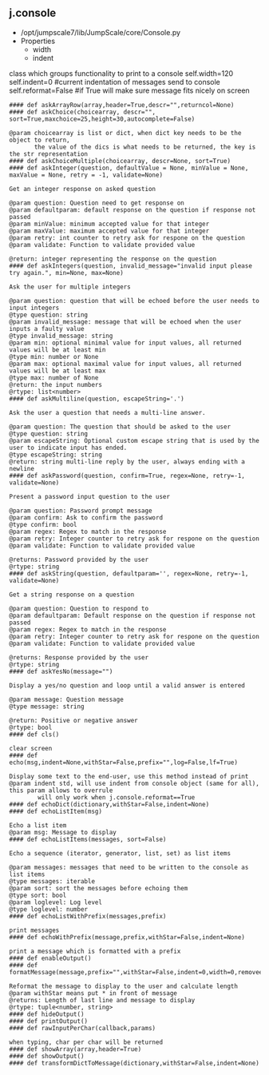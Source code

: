 ## j.console

- /opt/jumpscale7/lib/JumpScale/core/Console.py
- Properties
    - width
    - indent

class which groups functionality to print to a console
self.width=120
self.indent=0 #current indentation of messages send to console
self.reformat=False #if True will make sure message fits nicely on screen

    #### def askArrayRow(array,header=True,descr="",returncol=None) 
    #### def askChoice(choicearray, descr="", sort=True,maxchoice=25,height=30,autocomplete=False) 
    
    @param choicearray is list or dict, when dict key needs to be the object to return,
           the value of the dics is what needs to be returned, the key is the str representation
    #### def askChoiceMultiple(choicearray, descr=None, sort=True) 
    #### def askInteger(question, defaultValue = None, minValue = None, maxValue = None, retry = -1, validate=None) 
    
    Get an integer response on asked question
    
    @param question: Question need to get response on
    @param defaultparam: default response on the question if response not passed
    @param minValue: minimum accepted value for that integer
    @param maxValue: maximum accepted value for that integer
    @param retry: int counter to retry ask for respone on the question
    @param validate: Function to validate provided value
    
    @return: integer representing the response on the question
    #### def askIntegers(question, invalid_message="invalid input please try again.", min=None, max=None) 
    
    Ask the user for multiple integers
    
    @param question: question that will be echoed before the user needs to input integers
    @type question: string
    @param invalid_message: message that will be echoed when the user inputs a faulty value
    @type invalid_message: string
    @param min: optional minimal value for input values, all returned values will be at least min
    @type min: number or None
    @param max: optional maximal value for input values, all returned values will be at least max
    @type max: number of None
    @return: the input numbers
    @rtype: list<number>
    #### def askMultiline(question, escapeString='.') 
    
    Ask the user a question that needs a multi-line answer.
    
    @param question: The question that should be asked to the user
    @type question: string
    @param escapeString: Optional custom escape string that is used by the user to indicate input has ended.
    @type escapeString: string
    @return: string multi-line reply by the user, always ending with a newline
    #### def askPassword(question, confirm=True, regex=None, retry=-1, validate=None) 
    
    Present a password input question to the user
    
    @param question: Password prompt message
    @param confirm: Ask to confirm the password
    @type confirm: bool
    @param regex: Regex to match in the response
    @param retry: Integer counter to retry ask for respone on the question
    @param validate: Function to validate provided value
    
    @returns: Password provided by the user
    @rtype: string
    #### def askString(question, defaultparam='', regex=None, retry=-1, validate=None) 
    
    Get a string response on a question
    
    @param question: Question to respond to
    @param defaultparam: Default response on the question if response not passed
    @param regex: Regex to match in the response
    @param retry: Integer counter to retry ask for respone on the question
    @param validate: Function to validate provided value
    
    @returns: Response provided by the user
    @rtype: string
    #### def askYesNo(message="") 
    
    Display a yes/no question and loop until a valid answer is entered
    
    @param message: Question message
    @type message: string
    
    @return: Positive or negative answer
    @rtype: bool
    #### def cls() 
    
    clear screen
    #### def echo(msg,indent=None,withStar=False,prefix="",log=False,lf=True) 
    
    Display some text to the end-user, use this method instead of print
    @param indent std, will use indent from console object (same for all), this param allows to overrule
            will only work when j.console.reformat==True
    #### def echoDict(dictionary,withStar=False,indent=None) 
    #### def echoListItem(msg) 
    
    Echo a list item
    @param msg: Message to display
    #### def echoListItems(messages, sort=False) 
    
    Echo a sequence (iterator, generator, list, set) as list items
    
    @param messages: messages that need to be written to the console as list items
    @type messages: iterable
    @param sort: sort the messages before echoing them
    @type sort: bool
    @param loglevel: Log level
    @type loglevel: number
    #### def echoListWithPrefix(messages,prefix) 
    
    print messages
    #### def echoWithPrefix(message,prefix,withStar=False,indent=None) 
    
    print a message which is formatted with a prefix
    #### def enableOutput() 
    #### def formatMessage(message,prefix="",withStar=False,indent=0,width=0,removeemptylines=True) 
    
    Reformat the message to display to the user and calculate length
    @param withStar means put * in front of message
    @returns: Length of last line and message to display
    @rtype: tuple<number, string>
    #### def hideOutput() 
    #### def printOutput() 
    #### def rawInputPerChar(callback,params) 
    
    when typing, char per char will be returned
    #### def showArray(array,header=True) 
    #### def showOutput() 
    #### def transformDictToMessage(dictionary,withStar=False,indent=None) 
